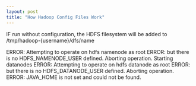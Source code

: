 ```yaml
---
layout: post
title: "How Hadoop Config Files Work"
---
```


IF run without configuration, the HDFS filesystem will be added to /tmp/hadoop-{username}/dfs/name

ERROR: Attempting to operate on hdfs namenode as root
ERROR: but there is no HDFS_NAMENODE_USER defined. Aborting operation.
Starting datanodes
ERROR: Attempting to operate on hdfs datanode as root
ERROR: but there is no HDFS_DATANODE_USER defined. Aborting operation.
ERROR: JAVA_HOME is not set and could not be found.
